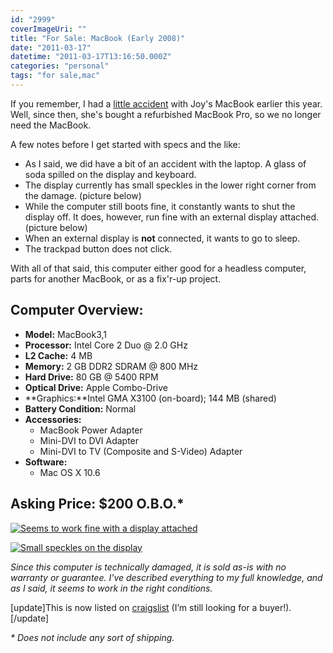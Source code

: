 ```yaml
---
id: "2999"
coverImageUri: ""
title: "For Sale: MacBook (Early 2008)"
date: "2011-03-17"
datetime: "2011-03-17T13:16:50.000Z"
categories: "personal"
tags: "for sale,mac"
---
```


If you remember, I had a [little accident](https://www.brandonmartinez.com/2010/12/31/pro-tip-liquid-laptop/ "Pro Tip: Liquid + Laptop") with Joy's MacBook earlier this year. Well, since then, she's bought a refurbished MacBook Pro, so we no longer need the MacBook.

A few notes before I get started with specs and the like:

- As I said, we did have a bit of an accident with the laptop. A glass of soda spilled on the display and keyboard.
- The display currently has small speckles in the lower right corner from the damage. (picture below)
- While the computer still boots fine, it constantly wants to shut the display off. It does, however, run fine with an external display attached. (picture below)
- When an external display is **not** connected, it wants to go to sleep.
- The trackpad button does not click.

With all of that said, this computer either good for a headless computer, parts for another MacBook, or as a fix'r-up project.

## Computer Overview:

- **Model:** MacBook3,1
- **Processor:** Intel Core 2 Duo @ 2.0 GHz
- **L2 Cache:** 4 MB
- **Memory:** 2 GB DDR2 SDRAM @ 800 MHz
- **Hard Drive:** 80 GB @ 5400 RPM
- **Optical Drive:** Apple Combo-Drive
- **Graphics:**Intel GMA X3100 (on-board); 144 MB (shared)
- **Battery Condition:** Normal
- **Accessories:**
    - MacBook Power Adapter
    - Mini-DVI to DVI Adapter
    - Mini-DVI to TV (Composite and S-Video) Adapter
- **Software:**
    - Mac OS X 10.6

## Asking Price: $200 O.B.O.\*

[![](http://assets.brandonmartinez.com/brandonmartinez/2011/03/20110317063-575x383.jpg "Seems to work fine with a display attached")](http://assets.brandonmartinez.com/brandonmartinez/2011/03/20110317063.jpg)

[![](http://assets.brandonmartinez.com/brandonmartinez/2011/03/20110317065-575x383.jpg "Small speckles on the display")](http://assets.brandonmartinez.com/brandonmartinez/2011/03/20110317065.jpg)

_Since this computer is technically damaged, it is sold as-is with no warranty or guarantee. I've described everything to my full knowledge, and as I said, it seems to work in the right conditions._

\[update\]This is now listed on [craigslist](http://muskegon.craigslist.org/sys/2527213869.html) (I’m still looking for a buyer!).\[/update\]

_\* Does not include any sort of shipping._
